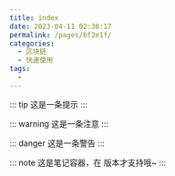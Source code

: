 ```yaml
---
title: index
date: 2023-04-11 02:38:17
permalink: /pages/bf2e1f/
categories:
  - 区块链
  - 快速使用
tags:
  - 
---
```

::: tip
这是一条提示
:::

::: warning
这是一条注意
:::

::: danger
这是一条警告
:::

::: note
这是笔记容器，在 <Badge text="v1.5.0 +" /> 版本才支持哦~
:::
